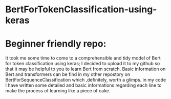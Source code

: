 # BertForTokenClassification-using-keras
# Beginner friendly repo:
It took me some time to come to a comprehensible and tidy model of Bert for token classification using keras;
I decided to upload it to my github so that it may be helpful to you to learn Bert from scratch.
Basic information on Bert and transformers can be find in my other repostory on BertForSequenceClassification which ,definitely, worth a glimps.
in my code I have written some detailed and basic informations regarding  each line to make the process of learning like a piece of cake.
